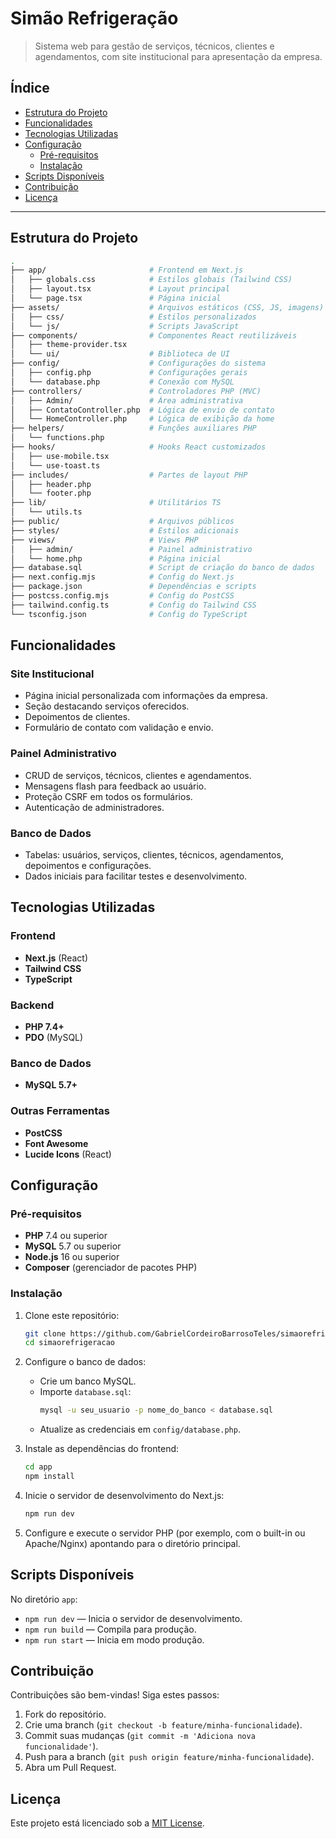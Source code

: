 # Simão Refrigeração

> Sistema web para gestão de serviços, técnicos, clientes e agendamentos, com site institucional para apresentação da empresa.

## Índice

- [Estrutura do Projeto](#estrutura-do-projeto)
- [Funcionalidades](#funcionalidades)
- [Tecnologias Utilizadas](#tecnologias-utilizadas)
- [Configuração](#configuração)
  - [Pré-requisitos](#pré-requisitos)
  - [Instalação](#instalação)
- [Scripts Disponíveis](#scripts-disponíveis)
- [Contribuição](#contribuição)
- [Licença](#licença)

---

## Estrutura do Projeto

```bash
.
├── app/                       # Frontend em Next.js
│   ├── globals.css            # Estilos globais (Tailwind CSS)
│   ├── layout.tsx             # Layout principal
│   └── page.tsx               # Página inicial
├── assets/                    # Arquivos estáticos (CSS, JS, imagens)
│   ├── css/                   # Estilos personalizados
│   └── js/                    # Scripts JavaScript
├── components/                # Componentes React reutilizáveis
│   ├── theme-provider.tsx
│   └── ui/                    # Biblioteca de UI
├── config/                    # Configurações do sistema
│   ├── config.php             # Configurações gerais
│   └── database.php           # Conexão com MySQL
├── controllers/               # Controladores PHP (MVC)
│   ├── Admin/                 # Área administrativa
│   ├── ContatoController.php  # Lógica de envio de contato
│   └── HomeController.php     # Lógica de exibição da home
├── helpers/                   # Funções auxiliares PHP
│   └── functions.php
├── hooks/                     # Hooks React customizados
│   ├── use-mobile.tsx
│   └── use-toast.ts
├── includes/                  # Partes de layout PHP
│   ├── header.php
│   └── footer.php
├── lib/                       # Utilitários TS
│   └── utils.ts
├── public/                    # Arquivos públicos
├── styles/                    # Estilos adicionais
├── views/                     # Views PHP
│   ├── admin/                 # Painel administrativo
│   └── home.php               # Página inicial
├── database.sql               # Script de criação do banco de dados
├── next.config.mjs            # Config do Next.js
├── package.json               # Dependências e scripts
├── postcss.config.mjs         # Config do PostCSS
├── tailwind.config.ts         # Config do Tailwind CSS
└── tsconfig.json              # Config do TypeScript
```

## Funcionalidades

### Site Institucional

- Página inicial personalizada com informações da empresa.
- Seção destacando serviços oferecidos.
- Depoimentos de clientes.
- Formulário de contato com validação e envio.

### Painel Administrativo

- CRUD de serviços, técnicos, clientes e agendamentos.
- Mensagens flash para feedback ao usuário.
- Proteção CSRF em todos os formulários.
- Autenticação de administradores.

### Banco de Dados

- Tabelas: usuários, serviços, clientes, técnicos, agendamentos, depoimentos e configurações.
- Dados iniciais para facilitar testes e desenvolvimento.

## Tecnologias Utilizadas

### Frontend

- **Next.js** (React)
- **Tailwind CSS**
- **TypeScript**

### Backend

- **PHP 7.4+**
- **PDO** (MySQL)

### Banco de Dados

- **MySQL 5.7+**

### Outras Ferramentas

- **PostCSS**
- **Font Awesome**
- **Lucide Icons** (React)

## Configuração

### Pré-requisitos

- **PHP** 7.4 ou superior
- **MySQL** 5.7 ou superior
- **Node.js** 16 ou superior
- **Composer** (gerenciador de pacotes PHP)

### Instalação

1. Clone este repositório:
   ```bash
   git clone https://github.com/GabrielCordeiroBarrosoTeles/simaorefrigeracao.git
   cd simaorefrigeracao
   ```

2. Configure o banco de dados:
   - Crie um banco MySQL.
   - Importe `database.sql`:
     ```bash
     mysql -u seu_usuario -p nome_do_banco < database.sql
     ```
   - Atualize as credenciais em `config/database.php`.

3. Instale as dependências do frontend:
   ```bash
   cd app
   npm install
   ```

4. Inicie o servidor de desenvolvimento do Next.js:
   ```bash
   npm run dev
   ```

5. Configure e execute o servidor PHP (por exemplo, com o built-in ou Apache/Nginx) apontando para o diretório principal.

## Scripts Disponíveis

No diretório `app`:

- `npm run dev` — Inicia o servidor de desenvolvimento.
- `npm run build` — Compila para produção.
- `npm run start` — Inicia em modo produção.

## Contribuição

Contribuições são bem-vindas! Siga estes passos:

1. Fork do repositório.
2. Crie uma branch (`git checkout -b feature/minha-funcionalidade`).
3. Commit suas mudanças (`git commit -m 'Adiciona nova funcionalidade'`).
4. Push para a branch (`git push origin feature/minha-funcionalidade`).
5. Abra um Pull Request.

## Licença

Este projeto está licenciado sob a [MIT License](LICENSE).

